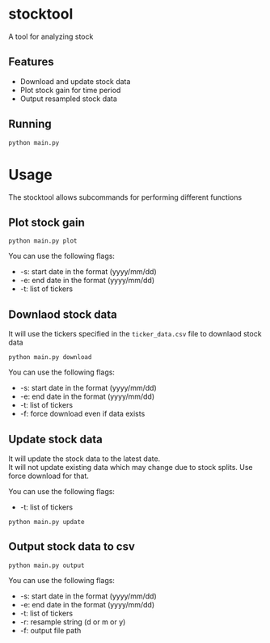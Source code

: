 # stocktool
A tool for analyzing stock

## Features
-   Download and update stock data
-   Plot stock gain for time period
-   Output resampled stock data

## Running

```
python main.py
```

# Usage

The stocktool allows subcommands for performing different functions

## Plot stock gain

```
python main.py plot
```

You can use the following flags:

-   -s: start date in the format (yyyy/mm/dd)
-   -e: end date in the format (yyyy/mm/dd)
-   -t: list of tickers

## Downlaod stock data

It will use the tickers specified in the `ticker_data.csv` file to downlaod stock data

```
python main.py download
```

You can use the following flags:

-   -s: start date in the format (yyyy/mm/dd)
-   -e: end date in the format (yyyy/mm/dd)
-   -t: list of tickers
-   -f: force download even if data exists

## Update stock data

It will update the stock data to the latest date.  
It will not update existing data which may change due to stock splits. Use force download for that.  

You can use the following flags:

-   -t: list of tickers

```
python main.py update
```

## Output stock data to csv

```
python main.py output
```

You can use the following flags:

-   -s: start date in the format (yyyy/mm/dd)
-   -e: end date in the format (yyyy/mm/dd)
-   -t: list of tickers
-   -r: resample string (d or m or y)
-   -f: output file path
